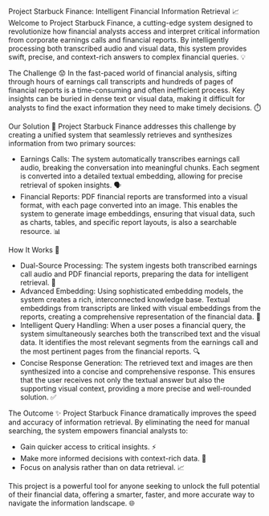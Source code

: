 
Project Starbuck Finance: Intelligent Financial Information Retrieval 📈
Welcome to Project Starbuck Finance, a cutting-edge system designed to revolutionize how financial analysts access and interpret critical information from corporate earnings calls and financial reports. By intelligently processing both transcribed audio and visual data, this system provides swift, precise, and context-rich answers to complex financial queries. 💡


The Challenge 😟
In the fast-paced world of financial analysis, sifting through hours of earnings call transcripts and hundreds of pages of financial reports is a time-consuming and often inefficient process. Key insights can be buried in dense text or visual data, making it difficult for analysts to find the exact information they need to make timely decisions. ⏱️


Our Solution 🚀
Project Starbuck Finance addresses this challenge by creating a unified system that seamlessly retrieves and synthesizes information from two primary sources:
* Earnings Calls: The system automatically transcribes earnings call audio, breaking the conversation into meaningful chunks. Each segment is converted into a detailed textual embedding, allowing for precise retrieval of spoken insights. 🗣️
* Financial Reports: PDF financial reports are transformed into a visual format, with each page converted into an image. This enables the system to generate image embeddings, ensuring that visual data, such as charts, tables, and specific report layouts, is also a searchable resource. 📊


How It Works 🤔
* Dual-Source Processing: The system ingests both transcribed earnings call audio and PDF financial reports, preparing the data for intelligent retrieval. 🔄
* Advanced Embedding: Using sophisticated embedding models, the system creates a rich, interconnected knowledge base. Textual embeddings from transcripts are linked with visual embeddings from the reports, creating a comprehensive representation of the financial data. 🧠
* Intelligent Query Handling: When a user poses a financial query, the system simultaneously searches both the transcribed text and the visual data. It identifies the most relevant segments from the earnings call and the most pertinent pages from the financial reports. 🔍
* Concise Response Generation: The retrieved text and images are then synthesized into a concise and comprehensive response. This ensures that the user receives not only the textual answer but also the supporting visual context, providing a more precise and well-rounded solution. ✅


The Outcome ✨
Project Starbuck Finance dramatically improves the speed and accuracy of information retrieval. By eliminating the need for manual searching, the system empowers financial analysts to:
* Gain quicker access to critical insights. ⚡
* Make more informed decisions with context-rich data. 🎯
* Focus on analysis rather than on data retrieval. 📈


This project is a powerful tool for anyone seeking to unlock the full potential of their financial data, offering a smarter, faster, and more accurate way to navigate the information landscape. 🌐
